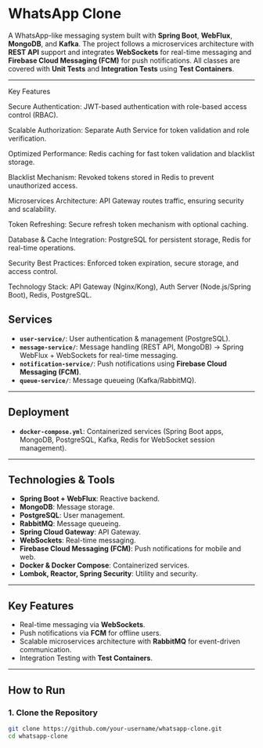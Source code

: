 # WhatsApp Clone

A WhatsApp-like messaging system built with **Spring Boot**, **WebFlux**, **MongoDB**, and **Kafka**. The project follows a microservices architecture with **REST API** support and integrates **WebSockets** for real-time messaging and **Firebase Cloud Messaging (FCM)** for push notifications. All classes are covered with **Unit Tests** and **Integration Tests** using **Test Containers**.

---



Key Features

Secure Authentication: JWT-based authentication with role-based access control (RBAC).

Scalable Authorization: Separate Auth Service for token validation and role verification.

Optimized Performance: Redis caching for fast token validation and blacklist storage.

Blacklist Mechanism: Revoked tokens stored in Redis to prevent unauthorized access.

Microservices Architecture: API Gateway routes traffic, ensuring security and scalability.

Token Refreshing: Secure refresh token mechanism with optional caching.

Database & Cache Integration: PostgreSQL for persistent storage, Redis for real-time operations.

Security Best Practices: Enforced token expiration, secure storage, and access control.

Technology Stack: API Gateway (Nginx/Kong), Auth Server (Node.js/Spring Boot), Redis, PostgreSQL.



## **Services**

- **`user-service/`**: User authentication & management (PostgreSQL).  
- **`message-service/`**: Message handling (REST API, MongoDB) → Spring WebFlux + WebSockets for real-time messaging.  
- **`notification-service/`**: Push notifications using **Firebase Cloud Messaging (FCM)**.  
- **`queue-service/`**: Message queueing (Kafka/RabbitMQ).  

---

## **Deployment**

- **`docker-compose.yml`**: Containerized services (Spring Boot apps, MongoDB, PostgreSQL, Kafka, Redis for WebSocket session management).  

---

## **Technologies & Tools**

- **Spring Boot + WebFlux**: Reactive backend.  
- **MongoDB**: Message storage.  
- **PostgreSQL**: User management.  
- **RabbitMQ**: Message queueing.  
- **Spring Cloud Gateway**: API Gateway.  
- **WebSockets**: Real-time messaging.  
- **Firebase Cloud Messaging (FCM)**: Push notifications for mobile and web.  
- **Docker & Docker Compose**: Containerized services.  
- **Lombok, Reactor, Spring Security**: Utility and security.  

---

## **Key Features**

- Real-time messaging via **WebSockets**.  
- Push notifications via **FCM** for offline users.  
- Scalable microservices architecture with **RabbitMQ** for event-driven communication.  
- Integration Testing with **Test Containers**.  

---

## **How to Run**

### **1. Clone the Repository**
```bash
git clone https://github.com/your-username/whatsapp-clone.git
cd whatsapp-clone
